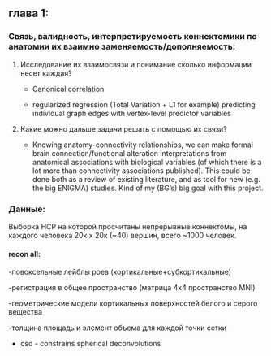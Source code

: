 ## глава 1:

### Связь, валидность, интерпретируемость коннектомики по анатомии их взаимно заменяемость/дополняемость:



1. Исследование их взаимосвязи и понимание сколько информации несет каждая?


	- Canonical correlation
	

	- regularized regression (Total Variation + L1 for example) predicting individual graph edges with vertex-level predictor variables



2. Какие можно дальше задачи решать с помощью их связи?


	- Knowing anatomy-connectivity relationships, we can make formal brain connection/functional alteration interpretations from anatomical 		associations with biological variables (of which there is a lot more than connectivity associations published). This could be done both 	as a review of existing literature, and as tool for new (e.g. the big ENIGMA) studies. Kind of my (BG’s) big goal with this project. 

### Данные:



Выборка HCP на которой просчитаны непрерывные коннектомы, на каждого человека 20к x 20к (~40) вершин,  всего ~1000 человек.

#### recon all:

-повоксельные лейблы роев (кортикальные+субкортикальные)


-регистрация в общее пространство (матрица 4x4 пространство MNI)


-геометрические модели кортикальных поверхностей белого и серого вещества


-толщина площадь и элемент объема для каждой точки сетки

  * csd - constrains spherical deconvolutions

